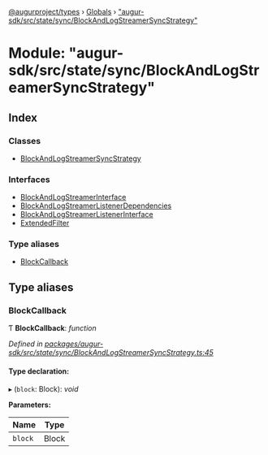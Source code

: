 [@augurproject/types](../README.md) › [Globals](../globals.md) › ["augur-sdk/src/state/sync/BlockAndLogStreamerSyncStrategy"](_augur_sdk_src_state_sync_blockandlogstreamersyncstrategy_.md)

# Module: "augur-sdk/src/state/sync/BlockAndLogStreamerSyncStrategy"

## Index

### Classes

* [BlockAndLogStreamerSyncStrategy](../classes/_augur_sdk_src_state_sync_blockandlogstreamersyncstrategy_.blockandlogstreamersyncstrategy.md)

### Interfaces

* [BlockAndLogStreamerInterface](../interfaces/_augur_sdk_src_state_sync_blockandlogstreamersyncstrategy_.blockandlogstreamerinterface.md)
* [BlockAndLogStreamerListenerDependencies](../interfaces/_augur_sdk_src_state_sync_blockandlogstreamersyncstrategy_.blockandlogstreamerlistenerdependencies.md)
* [BlockAndLogStreamerListenerInterface](../interfaces/_augur_sdk_src_state_sync_blockandlogstreamersyncstrategy_.blockandlogstreamerlistenerinterface.md)
* [ExtendedFilter](../interfaces/_augur_sdk_src_state_sync_blockandlogstreamersyncstrategy_.extendedfilter.md)

### Type aliases

* [BlockCallback](_augur_sdk_src_state_sync_blockandlogstreamersyncstrategy_.md#blockcallback)

## Type aliases

###  BlockCallback

Ƭ **BlockCallback**: *function*

*Defined in [packages/augur-sdk/src/state/sync/BlockAndLogStreamerSyncStrategy.ts:45](https://github.com/AugurProject/augur/blob/69c4be52bf/packages/augur-sdk/src/state/sync/BlockAndLogStreamerSyncStrategy.ts#L45)*

#### Type declaration:

▸ (`block`: Block): *void*

**Parameters:**

Name | Type |
------ | ------ |
`block` | Block |
